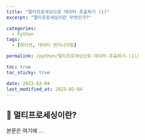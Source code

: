 ```yaml
---
title: "멀티프로세싱으로 데이터 추출하기 (1)"
excerpt: "멀티프로세싱이란 무엇인가?"

categories:
  - Python
tags:
  - [파이썬, 데이터 엔지니어링]

permalink: /python/멀티프로세싱으로-데이터-추출하기-(1)/

toc: true
toc_sticky: true

date: 2023-02-04
last_modified_at: 2023-02-04
---
```


## 🦥 멀티프로세싱이란?

본문은 여기에 ...
